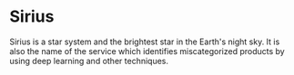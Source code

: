 # Sirius

Sirius is a star system and the brightest star in the Earth's night sky. It is also the name of the service which identifies miscategorized products by using deep learning and other techniques. 


